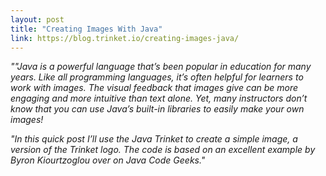 ```yaml
---
layout: post
title: "Creating Images With Java"
link: https://blog.trinket.io/creating-images-java/
---
```


*""Java is a powerful language that’s been popular in education for many years. Like all programming languages, it’s often helpful for learners to work with images. The visual feedback that images give can be more engaging and more intuitive than text alone. Yet, many instructors don’t know that you can use Java’s built-in libraries to easily make your own images!*

*"In this quick post I’ll use the Java Trinket to create a simple image, a version of the Trinket logo. The code is based on an excellent example by Byron Kiourtzoglou over on Java Code Geeks."*